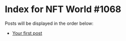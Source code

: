 # Index for NFT World #1068
Posts will be displayed in the order below:

- [Your first post](./001-first.md)


